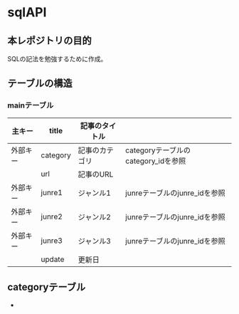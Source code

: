 # sqlAPI

## 本レポジトリの目的
SQLの記法を勉強するために作成。

## テーブルの構造
### mainテーブル

| 主キー | title | 記事のタイトル | |
| ---- | ---- | ---- | ---- |
| 外部キー | category | 記事のカテゴリ | categoryテーブルのcategory_idを参照 |
| | url | 記事のURL | |
| 外部キー | junre1 | ジャンル1 | junreテーブルのjunre_idを参照 |
| 外部キー | junre2 | ジャンル2 | junreテーブルのjunre_idを参照 |
| 外部キー | junre3 | ジャンル3 | junreテーブルのjunre_idを参照 |
| | update | 更新日 | |

## categoryテーブル
- 

